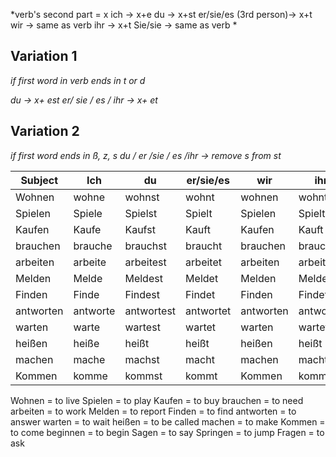 *verb's second part = x
ich -> x+e
du -> x+st
er/sie/es (3rd person)-> x+t 
wir ->  same as verb 
ihr -> x+t 
Sie/sie -> same as verb *

Variation 1
------------------
*if first word in verb ends in t or d*

*du -> x+ est
er/ sie / es / ihr -> x+ et*

Variation 2
------------------
*if first word ends in ß, z, s
du / er /sie / es /ihr -> remove s from st*



|Subject|Ich|du|er/sie/es|wir|ihr|sie/Sie |
|-------|---|--|---------|---|----|--------|
|Wohnen |wohne|wohnst|wohnt|wohnen|wohnt|wohnen|
|Spielen|Spiele|Spielst|Spielt|Spielen|Spielt|Spielen|
|Kaufen|Kaufe|Kaufst|Kauft|Kaufen|Kauft|Kaufen|
|brauchen|brauche|brauchst|braucht|brauchen|braucht|brauchen|
|arbeiten|arbeite|arbeitest|arbeitet|arbeiten|arbeitet|arbeiten|
|Melden|Melde|Meldest|Meldet|Melden|Meldet|Melden|
|Finden|Finde|Findest|Findet|Finden|Findet|Finden|
|antworten|antworte|antwortest|antwortet|antworten|antwortet|antworten|
|warten|warte|wartest|wartet|warten|wartet|warten|
|heißen|heiße|heißt|heißt|heißen|heißt|heißen|
|machen|mache|machst|macht|machen|macht|machen|
|Kommen|komme|kommst|kommt|Kommen|kommt|Kommen|



Wohnen = to live
Spielen = to play
Kaufen = to buy
brauchen = to need
arbeiten = to work
Melden  = to report
Finden = to find
antworten = to answer
warten = to wait
heißen = to be called
machen  = to make
Kommen = to come
beginnen = to begin
Sagen = to say
Springen = to jump
Fragen = to ask



